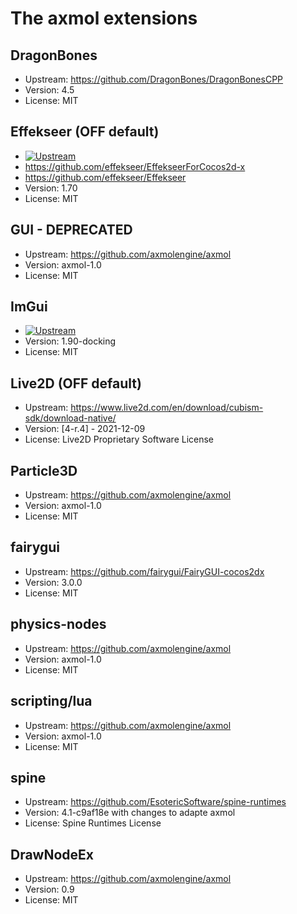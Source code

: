 # The axmol extensions

## DragonBones

- Upstream: https://github.com/DragonBones/DragonBonesCPP
- Version: 4.5
- License: MIT

## Effekseer (OFF default)
- [![Upstream](https://img.shields.io/github/v/release/effekseer/Effekseer?label=Upstream)](https://github.com/effekseer/EffekseerForCocos2d-x)
- https://github.com/effekseer/EffekseerForCocos2d-x
- https://github.com/effekseer/Effekseer
- Version: 1.70
- License: MIT


## GUI - DEPRECATED

- Upstream: https://github.com/axmolengine/axmol
- Version: axmol-1.0
- License: MIT

## ImGui
- [![Upstream](https://img.shields.io/github/v/release/ocornut/imgui?label=Upstream)](https://github.com/ocornut/imgui)
- Version: 1.90-docking
- License: MIT

## Live2D (OFF default)

- Upstream: https://www.live2d.com/en/download/cubism-sdk/download-native/
- Version: [4-r.4] - 2021-12-09
- License: Live2D Proprietary Software License

## Particle3D

- Upstream: https://github.com/axmolengine/axmol
- Version: axmol-1.0
- License: MIT

## fairygui

- Upstream: https://github.com/fairygui/FairyGUI-cocos2dx
- Version: 3.0.0
- License: MIT


## physics-nodes

- Upstream: https://github.com/axmolengine/axmol
- Version: axmol-1.0
- License: MIT

## scripting/lua

- Upstream: https://github.com/axmolengine/axmol
- Version: axmol-1.0
- License: MIT

## spine

- Upstream: https://github.com/EsotericSoftware/spine-runtimes
- Version: 4.1-c9af18e with changes to adapte axmol
- License: Spine Runtimes License

## DrawNodeEx

- Upstream: https://github.com/axmolengine/axmol
- Version: 0.9
- License: MIT
